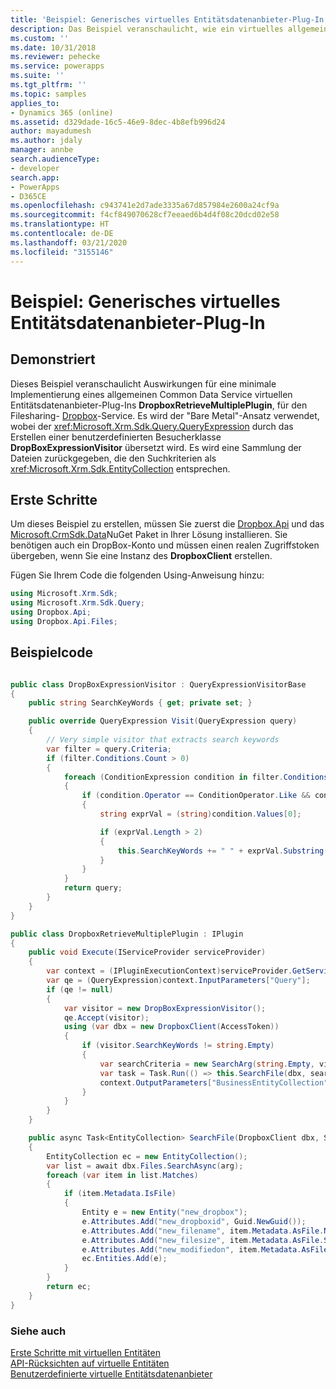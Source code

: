 ```yaml
---
title: 'Beispiel: Generisches virtuelles Entitätsdatenanbieter-Plug-In (Common Data Service) | Microsoft-Dokumentation'
description: Das Beispiel veranschaulicht, wie ein virtuelles allgemeines benutzerdefiniertes Dynamics 365 Entitäts-Plug-In implementiert wird.
ms.custom: ''
ms.date: 10/31/2018
ms.reviewer: pehecke
ms.service: powerapps
ms.suite: ''
ms.tgt_pltfrm: ''
ms.topic: samples
applies_to:
- Dynamics 365 (online)
ms.assetid: d329dade-16c5-46e9-8dec-4b8efb996d24
author: mayadumesh
ms.author: jdaly
manager: annbe
search.audienceType:
- developer
search.app:
- PowerApps
- D365CE
ms.openlocfilehash: c943741e2d7ade3335a67d857984e2600a24cf9a
ms.sourcegitcommit: f4cf849070628cf7eeaed6b4d4f08c20dcd02e58
ms.translationtype: HT
ms.contentlocale: de-DE
ms.lasthandoff: 03/21/2020
ms.locfileid: "3155146"
---
```

# <a name="sample-generic-virtual-entity-data-provider-plug-in"></a>Beispiel: Generisches virtuelles Entitätsdatenanbieter-Plug-In

## <a name="demonstrates"></a>Demonstriert

Dieses Beispiel veranschaulicht Auswirkungen für eine minimale Implementierung eines allgemeinen Common Data Service virtuellen Entitätsdatenanbieter-Plug-Ins **DropboxRetrieveMultiplePlugin**, für den Filesharing- [Dropbox](https://www.dropbox.com/)-Service. Es wird der "Bare Metal"-Ansatz verwendet, wobei der <xref:Microsoft.Xrm.Sdk.Query.QueryExpression> durch das Erstellen einer benutzerdefinierten Besucherklasse **DropBoxExpressionVisitor** übersetzt wird. Es wird eine Sammlung der Dateien zurückgegeben, die den Suchkriterien als <xref:Microsoft.Xrm.Sdk.EntityCollection> entsprechen. 

## <a name="getting-started"></a>Erste Schritte

Um dieses Beispiel zu erstellen, müssen Sie zuerst die [Dropbox.Api](https://www.nuget.org/packages/Dropbox.Api/) und das [Microsoft.CrmSdk.Data](https://www.nuget.org/packages/Microsoft.CrmSdk.Data/)NuGet Paket in Ihrer Lösung installieren.  Sie benötigen auch ein DropBox-Konto und müssen einen realen Zugriffstoken übergeben, wenn Sie eine Instanz des **DropboxClient** erstellen.

Fügen Sie Ihrem Code die folgenden Using-Anweisung hinzu:

```csharp
using Microsoft.Xrm.Sdk;
using Microsoft.Xrm.Sdk.Query;
using Dropbox.Api;
using Dropbox.Api.Files;
```

## <a name="sample-code"></a>Beispielcode   

```csharp  

public class DropBoxExpressionVisitor : QueryExpressionVisitorBase
{
    public string SearchKeyWords { get; private set; }

    public override QueryExpression Visit(QueryExpression query)
    {
        // Very simple visitor that extracts search keywords
        var filter = query.Criteria;
        if (filter.Conditions.Count > 0)
        {
            foreach (ConditionExpression condition in filter.Conditions)
            {
                if (condition.Operator == ConditionOperator.Like && condition.Values.Count > 0)
                {
                    string exprVal = (string)condition.Values[0];

                    if (exprVal.Length > 2)
                    {
                        this.SearchKeyWords += " " + exprVal.Substring(1, exprVal.Length - 2);
                    }
                }
            }
            return query;
        }
    }
}

public class DropboxRetrieveMultiplePlugin : IPlugin
{
    public void Execute(IServiceProvider serviceProvider)
    {
        var context = (IPluginExecutionContext)serviceProvider.GetService(typeof(IPluginExecutionContext));
        var qe = (QueryExpression)context.InputParameters["Query"];
        if (qe != null)
        {
            var visitor = new DropBoxExpressionVisitor();
            qe.Accept(visitor);
            using (var dbx = new DropboxClient(AccessToken))
            {
                if (visitor.SearchKeyWords != string.Empty)
                {
                    var searchCriteria = new SearchArg(string.Empty, visitor.SearchKeyWords);
                    var task = Task.Run(() => this.SearchFile(dbx, searchCriteria));
                    context.OutputParameters["BusinessEntityCollection"] = task.Result;
                }
            }
        }
    }

    public async Task<EntityCollection> SearchFile(DropboxClient dbx, SearchArg arg)
    {
        EntityCollection ec = new EntityCollection();
        var list = await dbx.Files.SearchAsync(arg);
        foreach (var item in list.Matches)
        {
            if (item.Metadata.IsFile)
            {
                Entity e = new Entity("new_dropbox");
                e.Attributes.Add("new_dropboxid", Guid.NewGuid());
                e.Attributes.Add("new_filename", item.Metadata.AsFile.Name);
                e.Attributes.Add("new_filesize", item.Metadata.AsFile.Size);
                e.Attributes.Add("new_modifiedon", item.Metadata.AsFile.ServerModified);
                ec.Entities.Add(e);
            }
        }
        return ec;
    }
}

``` 

### <a name="see-also"></a>Siehe auch

[Erste Schritte mit virtuellen Entitäten](get-started-ve.md)<br />
[API-Rücksichten auf virtuelle Entitäten](api-considerations-ve.md)<br />
[Benutzerdefinierte virtuelle Entitätsdatenanbieter](custom-ve-data-providers.md)